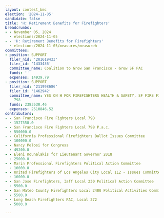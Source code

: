 ```yaml
---
layout: contest_bmc
election: '2024-11-05'
candidate: false
title: 'H: Retirement Benefits for Firefighters'
breadcrumbs:
- - November 05, 2024
  - elections/2024-11-05
- - 'H: Retirement Benefits for Firefighters'
  - elections/2024-11-05/measures/measureh
committees:
- position: SUPPORT
  filer_nid: '201619433'
  filer_id: '1433436'
  committee_name: Coalition to Grow San Francisco - Grow SF PAC
  funds: ''
  expenses: 14939.79
- position: SUPPORT
  filer_nid: '211998686'
  filer_id: '1462942'
  committee_name: YES ON H FOR FIREFIGHTERS HEALTH & SAFETY, SF FIRE FIGHTERS LOCAL
    798
  funds: 2383530.46
  expenses: 2510846.52
contributors:
- - San Francisco Fire Fighters Local 798
  - 1527350.0
- - San Francisco Fire Fighters Local 798 P.a.c.
  - 550000.0
- - California Professional Firefighters Ballot Issues Committee
  - 100000.0
- - Nancy Pelosi for Congress
  - 49200.0
- - Eleni Kounalakis for Lieutenant Governor 2018
  - 25000.0
- - Marin Professional Firefighters Political Action Committee
  - 10000.0
- - United Firefighters of Los Angeles City Local 112 - Issues Committee
  - 10000.0
- - San Jose Firefighters, Iaff Local 230 Political Action Committee
  - 5500.0
- - San Mateo County Firefighters Local 2400 Political Activities Committee
  - 5500.0
- - Long Beach Firefighters PAC, Local 372
  - 5000.0

---
```


